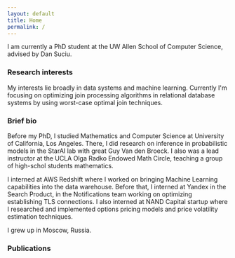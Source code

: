 ```yaml
---
layout: default
title: Home
permalink: /
---
```


I am currently a PhD student at the UW Allen School of Computer Science, advised by Dan Suciu. 

### Research interests

My interests lie broadly in data systems and machine learning. 
Currently I'm focusing on optimizing join processing algorithms in relational database systems
by using worst-case optimal join techniques. 

### Brief bio

Before my PhD, I studied Mathematics and Computer Science at University of California, Los Angeles. 
There, I did research on inference in probabilistic models in the StarAI lab with
great Guy Van den Broeck. I also was a lead instructor at the UCLA Olga Radko Endowed
Math Circle, teaching a group of high-schol students mathematics.

I interned at AWS Redshift where I worked on bringing Machine Learning capabilities
into the data warehouse.
Before that, I interned at Yandex in the Search Product, in the Notifications team working on optimizing establishing TLS connections. 
I also interned at NAND Capital startup where I researched and implemented options pricing models
and price volatility estimation techniques. 

I grew up in Moscow, Russia.

### Publications




